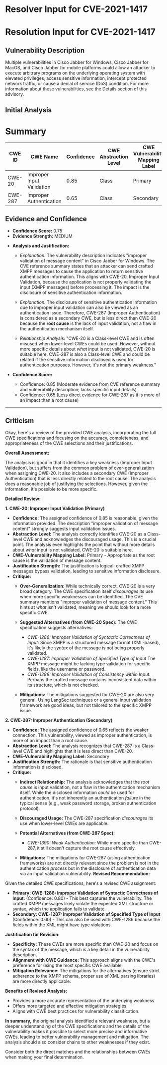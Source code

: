 # Resolver Input for CVE-2021-1417

# Resolution Input for CVE-2021-1417

## Vulnerability Description
Multiple vulnerabilities in Cisco Jabber for Windows, Cisco Jabber for MacOS, and Cisco Jabber for mobile platforms could allow an attacker to execute arbitrary programs on the underlying operating system with elevated privileges, access sensitive information, intercept protected network traffic, or cause a denial of service (DoS) condition. For more information about these vulnerabilities, see the Details section of this advisory.

## Initial Analysis
# Summary
| CWE ID | CWE Name | Confidence | CWE Abstraction Level | CWE Vulnerability Mapping Label | CWE-Vulnerability Mapping Notes |
|---|---|---|---|---|---|
| CWE-20 | Improper Input Validation | 0.85 | Class | Primary | Discouraged |
| CWE-287 | Improper Authentication | 0.65 | Class | Secondary | Discouraged |

## Evidence and Confidence

*   **Confidence Score:** 0.75
*   **Evidence Strength:** MEDIUM

- **Analysis and Justification:**  
  - *Explanation:* The vulnerability description indicates "improper validation of message content" in Cisco Jabber for Windows. The CVE reference summary states that an attacker can send crafted XMPP messages to cause the application to return sensitive authentication information. This aligns with CWE-20, Improper Input Validation, because the application is not properly validating the input (XMPP messages) before processing it. The impact is the disclosure of sensitive authentication information.
  - *Explanation:* The disclosure of sensitive authentication information due to improper input validation can also be viewed as an authentication issue. Therefore, CWE-287 (Improper Authentication) is considered as a secondary CWE, but is less direct than CWE-20 because the **root cause** is the lack of input validation, not a flaw in the authentication mechanism itself.

  - *Relationship Analysis:* "CWE-20 is a Class-level CWE and is often misused when lower-level CWEs could be used. However, without more specific details about *what* input is not validated, CWE-20 is suitable here. CWE-287 is also a Class-level CWE and could be related if the sensitive information disclosed is used for authentication purposes. However, it's not the primary weakness."

- **Confidence Score:**  
  - Confidence: 0.85 (Moderate evidence from CVE reference summary and vulnerability description; lacks specific input details)
  - Confidence: 0.65 (Less direct evidence for CWE-287 as it is more of an impact than a root cause)

---

## Criticism
Okay, here's a review of the provided CWE analysis, incorporating the full CWE specifications and focusing on the accuracy, completeness, and appropriateness of the CWE selections and their justifications.

**Overall Assessment:**

The analysis is good in that it identifies a key weakness (Improper Input Validation), but suffers from the common problem of over-generalization when assigning CWE-20. It also includes a secondary CWE (Improper Authentication) that is less directly related to the root cause. The analysis does a reasonable job of justifying the selections. However, given the information, it's possible to be more specific.

**Detailed Review:**

**1. CWE-20: Improper Input Validation (Primary)**

*   **Confidence:** The assigned confidence of 0.85 is reasonable, given the information provided. The description "improper validation of message content" strongly suggests input validation issues.
*   **Abstraction Level:** The analysis correctly identifies CWE-20 as a Class-level CWE and acknowledges the discouraged usage. This is a crucial point. The analysis even highlights the point that without more details about *what* input is not validated, CWE-20 is suitable here.
*   **CWE-Vulnerability Mapping Label:** Primary - Appropriate as the root cause is the validation of message content.
*   **Justification Strength:** The justification is logical: crafted XMPP messages bypass validation, leading to sensitive information disclosure.
*   **Critique:**
    *   **Over-Generalization:** While technically correct, CWE-20 is a very broad category. The CWE specification itself *discourages* its use when more specific weaknesses can be identified. The CVE summary mentions "improper validation of message content." This hints at *what* isn't validated, meaning we should look for a more specific CWE.
    *   **Suggested Alternatives (from CWE-20 Spec):** The CWE specification suggests alternatives:

        *   *CWE-1286: Improper Validation of Syntactic Correctness of Input:* Since XMPP is a structured message format (XML-based), it's likely the *syntax* of the message is not being properly validated.
        *  *CWE-1287: Improper Validation of Specified Type of Input* The XMPP message might be lacking type validation for specific fields, like the username or password.
        *   *CWE-1288: Improper Validation of Consistency within Input:*  Perhaps the crafted message contains inconsistent data within its structure, which is not checked.

    *   **Mitigations:** The mitigations suggested for CWE-20 are also very general.  Using LangSec techniques or a general input validation framework are good ideas, but not tailored to the specific XMPP issue.

**2. CWE-287: Improper Authentication (Secondary)**

*   **Confidence:** The assigned confidence of 0.65 reflects the weaker connection. This vulnerability, viewed as improper authentication, is more of an impact than a root cause.
*   **Abstraction Level:** The analysis recognizes that CWE-287 is a Class-level CWE and highlights that it is less direct than CWE-20.
*   **CWE-Vulnerability Mapping Label:** Secondary
*   **Justification Strength:** The rationale is that sensitive authentication information is disclosed.
*   **Critique:**
    *   **Indirect Relationship:** The analysis acknowledges that the *root cause* is input validation, not a flaw in the authentication mechanism itself. While the disclosed information *could* be used for authentication, it's not inherently an authentication *failure* in the typical sense (e.g., weak password storage, broken authentication protocol).
    *   **Discouraged Usage:** The CWE-287 specification *discourages* its use when lower-level CWEs are applicable.
    *   **Potential Alternatives (from CWE-287 Spec):**

        *   *CWE-1390: Weak Authentication:* While more specific than CWE-287, it still doesn't capture the root cause effectively.

    *   **Mitigations:** The mitigations for CWE-287 (using authentication frameworks) are not directly relevant since the problem is not in the authentication *process* but in the disclosure of authentication data via an input validation vulnerability.
**Revised Recommendation:**

Given the detailed CWE specifications, here's a revised CWE assignment:

*   **Primary: CWE-1286: Improper Validation of Syntactic Correctness of Input:** (Confidence: 0.80) - This best captures the vulnerability. The crafted XMPP messages likely violate the expected XML structure or syntax, which the application fails to validate.
*  **Secondary: CWE-1287: Improper Validation of Specified Type of Input** (Confidence: 0.60) - This can also be used with CWE-1286 because the fields within the XML might have type violations.

**Justification for Revision:**

*   **Specificity:** These CWEs are more specific than CWE-20 and focus on the syntax of the message, which is a key detail in the vulnerability description.
*   **Alignment with CWE Guidance:** This approach aligns with the CWE's preference for using the most specific CWE available.
*   **Mitigation Relevance:** The mitigations for the alternatives (ensure strict adherence to the XMPP schema, proper use of XML parsing libraries) are more directly applicable.

**Benefits of Revised Analysis:**

*   Provides a more accurate representation of the underlying weakness.
*   Offers more targeted and effective mitigation strategies.
*   Aligns with CWE best practices for vulnerability classification.

**In summary,** the original analysis identified a relevant weakness, but a deeper understanding of the CWE specifications and the details of the vulnerability makes it possible to select more precise and informative CWEs, leading to better vulnerability management and mitigation. The analysis should also consider chains to other weaknesses if they exist.

Consider both the direct matches and the relationships between CWEs
when making your final determination.
        